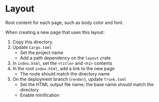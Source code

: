 # Layout

Root content for each page, such as body color and font.

When creating a new page that uses this layout:

1. Copy this directory.
2. Update `Cargo.toml`
   - Set the project name
   - Add a path dependency on the `layout` crate
3. In `index.html`, set the `<title>` and `<h1>` contents
4. In the root `index.html`, add a link to the new page
   - The route should match the directory name
5. On the deployment branch (`render`), update `Trunk.toml`
   - Set the HTML output file name; the base name should match the directory
   - Enable minification


